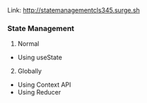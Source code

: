 Link: http://statemanagementcls345.surge.sh
### State Management
1.  Normal
- Using useState
2. Globally
- Using Context API
- Using Reducer